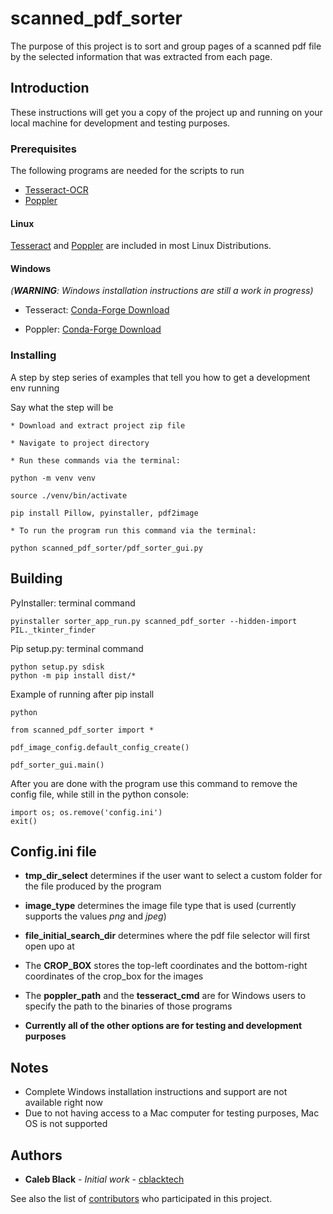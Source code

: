 # scanned_pdf_sorter

The purpose of this project is to sort and group pages of a scanned pdf file by the selected information that was extracted from each page.

## Introduction

These instructions will get you a copy of the project up and running on your local machine for development and testing purposes.

### Prerequisites

The following programs are needed for the scripts to run

* [Tesseract-OCR](https://github.com/tesseract-ocr/tessdoc/blob/master/Downloads.md "https://github.com/tesseract-ocr")
* [Poppler](https://poppler.freedesktop.org "https://poppler.freedesktop.org")

#### Linux

[Tesseract](https://tesseract-ocr.github.io/tessdoc/Home.html "https://tesseract-ocr.github.io") and
[Poppler](https://poppler.freedesktop.org "https://poppler.freedesktop.org")
are included in most Linux Distributions.

#### Windows

*(**WARNING**: Windows installation instructions are still a work in progress)*

* Tesseract: [Conda-Forge Download](https://anaconda.org/conda-forge/tesseract/files)

* Poppler: [Conda-Forge Download](https://anaconda.org/conda-forge/poppler/files)

### Installing

A step by step series of examples that tell you how to get a development env running

Say what the step will be

```
* Download and extract project zip file

* Navigate to project directory

* Run these commands via the terminal:

python -m venv venv

source ./venv/bin/activate

pip install Pillow, pyinstaller, pdf2image

* To run the program run this command via the terminal:

python scanned_pdf_sorter/pdf_sorter_gui.py
```

## Building

PyInstaller: terminal command

```
pyinstaller sorter_app_run.py scanned_pdf_sorter --hidden-import PIL._tkinter_finder
```

Pip setup.py: terminal command

```
python setup.py sdisk
python -m pip install dist/*
```

Example of running after pip install

```
python

from scanned_pdf_sorter import *

pdf_image_config.default_config_create()

pdf_sorter_gui.main()
```

After you are done with the program use this command to remove the config file,
while still in the python console:

```
import os; os.remove('config.ini')
exit()
```

## Config.ini file
* **tmp_dir_select** determines if the user want to select a custom folder for the file
produced by the program

* **image_type** determines the image file type that is used
(currently supports the values *png* and *jpeg*)

* **file_initial_search_dir** determines where the pdf file selector will first open upo at

* The **CROP_BOX** stores the top-left coordinates and the bottom-right coordinates
of the crop_box for the images

* The **poppler_path** and the **tesseract_cmd** are for Windows users to specify
the path to the binaries of those programs

* **Currently all of the other options are for testing and development purposes** 


## Notes

* Complete Windows installation instructions and support are not available right now
* Due to not having access to a Mac computer for testing purposes, Mac OS is not supported

## Authors

* **Caleb Black** - *Initial work* - [cblacktech](https://gitlab.com/cblacktech)

See also the list of [contributors](https://github.com/your/project/contributors) who participated in this project.
